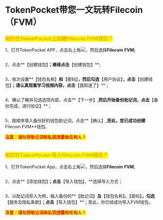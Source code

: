 # TokenPocket带您一文玩转Filecoin （FVM）

### <mark style="color:orange;">如何在TokenPocket上创建Filecoin FVM钱包？</mark>

1、打开TokenPocket APP，点击右上角![](<../../.gitbook/assets/image (5) (3).png>)，然后选择**Filecoin** **FVM;**

<figure><img src="../../.gitbook/assets/image (6).png" alt=""><figcaption></figcaption></figure>

2、点击**【创建钱包】**；继续点击**【创建钱包】**;

<figure><img src="../../.gitbook/assets/image (4) (3).png" alt=""><figcaption></figcaption></figure>

3、依次设置**【钱包名称】**和**【密码】**，然后勾选**【用户协议】**，点击**【创建钱包】**；请认真观看学习视频内容，点击**【我知道了】**；

<figure><img src="../../.gitbook/assets/image (8).png" alt=""><figcaption></figcaption></figure>

4、确认了解并勾选选项内容，点击**【下一步】,**然后开始备份助记词，点击**【备份完成，进行验证】**；

<figure><img src="../../.gitbook/assets/image (9).png" alt=""><figcaption></figcaption></figure>

5、按顺序填入备份好的钱包助记词，点击**【确认】**,至此，您已成功创建**Filecoin FVM**钱包。

<mark style="color:red;">**注意：请勿将助记词和私钥透露给任何人！**</mark>

<figure><img src="../../.gitbook/assets/image (11).png" alt=""><figcaption></figcaption></figure>

### <mark style="color:orange;">**如何在TokenPocket导入Filecoin FVM钱包？**</mark>

1、打开TokenPocket App，点击右上角![](<../../.gitbook/assets/image (3).png>)，然后选择**Filecoin** **FVM**;

<figure><img src="../../.gitbook/assets/image (2).png" alt=""><figcaption></figcaption></figure>

2、点击**【添加钱包】**；点击**【导入钱包】，**选择导入方式；

<figure><img src="../../.gitbook/assets/image (1) (1) (3).png" alt=""><figcaption></figcaption></figure>

3、以助记词导入为例，输入备份的**【助记词】**及**【钱包名称】**、**【密码】**，勾选**【服务及隐私条款】**；点击**【导入钱包】**；至此，你已经成功导入FVM钱包。

<mark style="color:red;">**注意：请勿将助记词和私钥透露给任何人！**</mark>

<figure><img src="../../.gitbook/assets/image (23).png" alt=""><figcaption></figcaption></figure>
